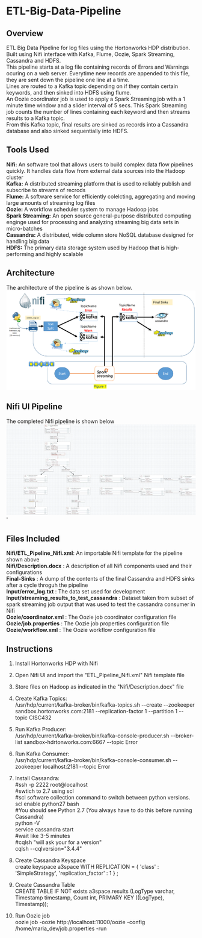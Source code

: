 # ETL-Big-Data-Pipeline
## Overview
ETL Big Data Pipeline for log files using the Hortonworks HDP distribution. Built using Nifi interface with Kafka, Flume, Oozie, Spark Streaming, Cassandra and HDFS.  
This pipeline starts at a log file containing records of Errors and Warnings ocuring on a web server. Everytime new records are appended to this file, they are sent down the pipeline one line at a time.  
Lines are routed to a Kafka topic depending on if they contain certain keywords, and then sinked into HDFS using flume.   
An Oozie coordinator job is used to apply a Spark Streaming job with a 1 minute time window and a slider interval of 5 secs. This Spark Streaming job counts the number of lines containing each keyword and then streams results to a Kafka topic.  
From this Kafka topic, final results are sinked as records into a Cassandra database and also sinked sequentially into HDFS.  

## Tools Used  

**Nifi:** An software tool that allows users to build complex data flow pipelines quickly. It handles data flow from external data sources into the Hadoop cluster  
**Kafka:** A distributed streaming platform that is used to reliably publish and subscribe to streams of recrods  
**Flume:** A software service for efficiently colelcting, aggregating and moving large amounts of streaming log files  
**Oozie:** A workflow scheduler system to manage Hadoop jobs  
**Spark Streaming:** An open source general-purpose distributed computing enginge used for processing and analyzing streaming big data sets in micro-batches  
**Cassandra:** A distributed, wide column store NoSQL database designed for handling big data  
**HDFS:** The primary data storage system used by Hadoop that is high-performing and highly scalable  

## Architecture  
The architecture of the pipeline is as shown below. 
![Alt text](images/architecture.PNG?raw=true "Architecture")

## Nifi UI Pipeline
The completed Nifi pipeline is shown below
![Alt text](images/Nifi_pipeline.png?raw=true "Nifi Pipeline")'

## Files Included
**Nifi/ETL_Pipeline_Nifi.xml**: An importable Nifi template for the pipeline shown above    
**Nifi/Description.docx** : A description of all Nifi components used and their configurations  
**Final-Sinks** : A dump of the contents of the final Cassandra and HDFS sinks after a cycle throguh the pipeline  
**Input/error_log.txt** : The data set used for development  
**Input/streaming_results_to_test_cassandra** : Dataset taken from subset of spark streaming job output that was used to test the cassandra consumer in Nifi   
**Oozie/coordinator.xml** : The Oozie job coordinator configuration file  
**Oozie/job.properties** : The Oozie job properties configuration file  
**Oozie/workflow.xml** : The Oozie workflow configuration file  

## Instructions
1.	Install Hortonworks HDP with Nifi  

2. 	Open Nifi UI and import the "ETL_Pipeline_Nifi.xml" Nifi template file  

3.	Store files on Hadoop as indicated in the "Nifi/Description.docx" file  

4.	Create Kafka Topics:   
	/usr/hdp/current/kafka-broker/bin/kafka-topics.sh --create --zookeeper sandbox.hortonworks.com:2181 --replication-factor	1  --partition 1 --topic CISC432  
	
5.	Run Kafka Producer:  
	/usr/hdp/current/kafka-broker/bin/kafka-console-producer.sh --broker-list sandbox-hdrtonworks.com:6667 --topic Error   
	
6.	Run Kafka Consumer:  
	/usr/hdp/current/kafka-broker/bin/kafka-console-consumer.sh --zookeeper localhost:2181 --topic Error  
	
7.	Install Cassandra:  
	#ssh -p 2222 root@localhost  
	#swtich to 2.7 using scl  
	#scl software collection command to switch between python versions.   
	scl enable python27 bash  
	#You should see Python 2.7 (You always have to do this before running Cassandra)  
	python -V  
	service cassandra start   
	#wait like 3-5 minutes  
	#cqlsh "will ask your for a version"  
	cqlsh --cqlversion="3.4.4"  

8.	Create Cassandra Keyspace  
	create keyspace a3space WITH REPLICATION = { 'class' : 'SimpleStrategy', 'replication_factor' : 1 } ;   
	
9.	Create Cassandra Table  
	CREATE TABLE IF NOT exists a3space.results (LogType varchar, Timestamp timestamp, Count int, PRIMARY KEY ((LogType), Timestamp));  

7. Run Oozie job  
	oozie job -oozie http://localhost:11000/oozie -config /home/maria_dev/job.properties -run  